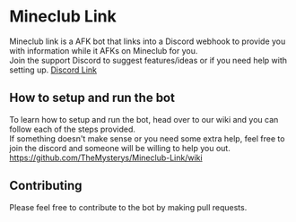 # Mineclub Link
Mineclub link is a AFK bot that links into a Discord webhook to provide you with information while it AFKs on Mineclub for you.  
Join the support Discord to suggest features/ideas or if you need help with setting up. [Discord Link](https://mysterybots.com/discord)

## How to setup and run the bot
To learn how to setup and run the bot, head over to our wiki and you can follow each of the steps provided.  
If something doesn't make sense or you need some extra help, feel free to join the discord and someone will be willing to help you out.  
https://github.com/TheMysterys/Mineclub-Link/wiki

## Contributing
Please feel free to contribute to the bot by making pull requests.
